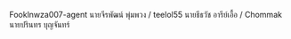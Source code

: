 Fooklnwza007-agent นายจีรพัฒน์ พุ่มพวง / 
teelol55 นายธีธวัช อารีย์เอื้อ /
Chommak นายปรินทร บุญจันทร์

